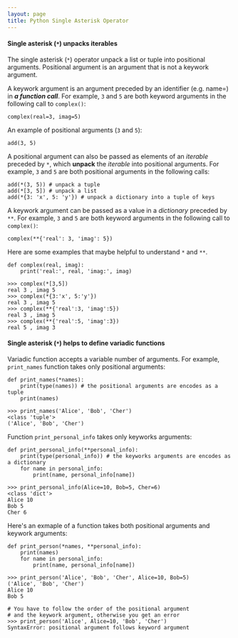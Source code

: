 ```yaml
---
layout: page
title: Python Single Asterisk Operator
---
```


#### Single asterisk (`*`) unpacks iterables

The single asterisk (`*`) operator unpack a list or tuple into positional arguments. Positional argument is an argument that is not a keywork argument. 

A keywork argument is an argument preceded by an identifier (e.g. name=) in **_a function call_**. For example, `3` and `5` are both keyword arguments in the following call to `complex()`:

```
complex(real=3, imag=5)
```

An example of positional arguments (`3` and `5`):

```
add(3, 5)
```

A positional argument can also be passed as elements of an _iterable_ preceded by `*`, which **unpack** the _iterable_ into positional arguments. For example, `3` and `5` are both positional arguments in the following calls:

```
add(*(3, 5)) # unpack a tuple
add(*[3, 5]) # unpack a list
add(*{3: 'x', 5: 'y'}) # unpack a dictionary into a tuple of keys
```

A keywork argument can be passed as a value in a _dictionary_ preceded by `**`. For example, `3` and `5` are both keyword arguments in the following call to `complex()`:

```
complex(**{'real': 3, 'imag': 5}) 
```

Here are some examples that maybe helpful to understand `*` and `**`.

```
def complex(real, imag):
	print('real:', real, 'imag:', imag)

>>> complex(*[3,5])
real 3 , imag 5
>>> complex(*{3:'x', 5:'y'})
real 3 , imag 5
>>> complex(**{'real':3, 'imag':5})
real 3 , imag 5
>>> complex(**{'real':5, 'imag':3})
real 5 , imag 3
```

#### Single asterisk (`*`) helps to define variadic functions

Variadic function accepts a variable number of arguments. For example, `print_names` function takes only positional arguments:

```
def print_names(*names):
	print(type(names)) # the positional arguments are encodes as a tuple
	print(names)

>>> print_names('Alice', 'Bob', 'Cher')
<class 'tuple'>
('Alice', 'Bob', 'Cher')
```

Function `print_personal_info` takes only keyworks arguments:

```
def print_personal_info(**personal_info):
	print(type(personal_info)) # the keyworks arguments are encodes as a dictionary
	for name in personal_info:
		print(name, personal_info[name])

>>> print_personal_info(Alice=10, Bob=5, Cher=6)
<class 'dict'>
Alice 10
Bob 5
Cher 6
```

Here's an exmaple of a function takes both positional arguments and keywork arguments:

```
def print_person(*names, **personal_info):
	print(names)
	for name in personal_info:
		print(name, personal_info[name])

>>> print_person('Alice', 'Bob', 'Cher', Alice=10, Bob=5)
('Alice', 'Bob', 'Cher')
Alice 10
Bob 5

# You have to follow the order of the positional argument
# and the keywork argument, otherwise you get an error
>>> print_person('Alice', Alice=10, 'Bob', 'Cher')
SyntaxError: positional argument follows keyword argument
```